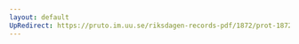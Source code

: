 ```yaml
---
layout: default
UpRedirect: https://pruto.im.uu.se/riksdagen-records-pdf/1872/prot-1872--ak--127/prot-1872--ak--127_006.pdf
---
```

